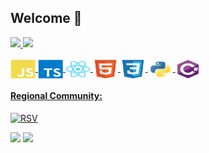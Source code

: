 <!-- [![TwitterBadge](https://img.shields.io/badge/-Twitter-blue?&logo=twitter&logoColor=white&style=flat-square)](https://www.twitter.com/PedroH_Moraes)
[![LinkedinBadge](https://img.shields.io/badge/-Linkedin-blue?&logo=linkedin&logoColor=white&style=flat-square)](https://www.linkedin.com/in/pedrohmoraes/)
[![DevToBadge](https://img.shields.io/badge/-Dev.to-black?&logo=dev.to&logoColor=white&style=flat-square)](https://dev.to/pedrohti)
[![DevToBadge](https://img.shields.io/badge/-Twitch-purple?&logo=twitch&logoColor=white&style=flat-square)](https://twitch.tv/stickman1)
-->

## Welcome 👋 
 <div>
  <a href="https://github.com/pedrohti">
  <img height="180em" src="https://github-readme-stats.vercel.app/api?username=pedrohti&show_icons=true&theme=dark&include_all_commits=true&count_private=true"/>
  <img height="180em" src="https://github-readme-stats.vercel.app/api/top-langs/?username=pedrohti&layout=compact&langs_count=16&theme=dark"/>
<div>
<div style="display: inline_block"><br>
  <img align="center" alt="PH-Js" height="30" width="40" src="https://raw.githubusercontent.com/devicons/devicon/master/icons/javascript/javascript-plain.svg">
  <img align="center" alt="PH-Ts" height="30" width="40" src="https://raw.githubusercontent.com/devicons/devicon/master/icons/typescript/typescript-plain.svg">
  <img align="center" alt="PH-React" height="30" width="40" src="https://raw.githubusercontent.com/devicons/devicon/master/icons/react/react-original.svg">
  <img align="center" alt="PH-HTML" height="30" width="40" src="https://raw.githubusercontent.com/devicons/devicon/master/icons/html5/html5-original.svg">
  <img align="center" alt="PH-CSS" height="30" width="40" src="https://raw.githubusercontent.com/devicons/devicon/master/icons/css3/css3-original.svg">
  <img align="center" alt="PH-Python" height="30" width="40" src="https://raw.githubusercontent.com/devicons/devicon/master/icons/python/python-original.svg">
  <img align="center" alt="PH-Csharp" height="30" width="40" src="https://raw.githubusercontent.com/devicons/devicon/master/icons/csharp/csharp-original.svg">
</div>
  
#### Regional Community:

[![RSV](https://avatars2.githubusercontent.com/u/25084709?s=60&v=4)](https://riosulvalley.com.br/)
 
<div> 
  <!-- <a href="https://www.youtube.com/channel/UC_-uuuZbY0AAt9CViNzvc-Q" target="_blank"><img src="https://img.shields.io/badge/-Youtube-%23EA4335?style=for-the-badge&logo=youtube&logoColor=white" target="_blank"></a>
-->
  <a href = "mailto: pedroh.ti@gmail.com"><img src="https://img.shields.io/badge/-Hotmail-%23333?style=for-the-badge&logo=gmail&logoColor=white" target="_blank"></a>
  <a href="https://www.linkedin.com/in/pedrohmoraes/" target="_blank"><img src="https://img.shields.io/badge/-LinkedIn-%230077B5?style=for-the-badge&logo=linkedin&logoColor=white" target="_blank"></a> 
 
</div>
